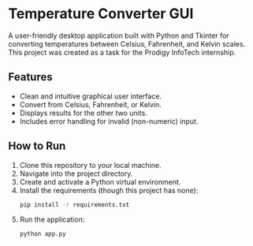 # Temperature Converter GUI

A user-friendly desktop application built with Python and Tkinter for converting temperatures between Celsius, Fahrenheit, and Kelvin scales. This project was created as a task for the Prodigy InfoTech internship.

##  Features

-   Clean and intuitive graphical user interface.
-   Convert from Celsius, Fahrenheit, or Kelvin.
-   Displays results for the other two units.
-   Includes error handling for invalid (non-numeric) input.

##  How to Run

1.  Clone this repository to your local machine.
2.  Navigate into the project directory.
3.  Create and activate a Python virtual environment.
4.  Install the requirements (though this project has none):
    ```bash
    pip install -r requirements.txt
    ```
5.  Run the application:
    ```bash
    python app.py
    ```